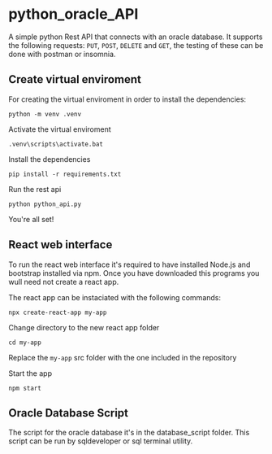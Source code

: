 # python_oracle_API

A simple python Rest API that connects with an oracle database. It supports
the following requests: `PUT`, `POST`, `DELETE` and `GET`, the testing of these
can be done with postman or insomnia. 

## Create virtual enviroment

For creating the virtual enviroment in order to install the dependencies:

`python -m venv .venv`

Activate the virtual enviroment

`.venv\scripts\activate.bat`

Install the dependencies

`pip install -r requirements.txt`

Run the rest api

`python python_api.py`

You're all set!



## React web interface

To run the react web interface it's required to have installed Node.js and bootstrap 
installed via npm. Once you have downloaded this programs you wull need not create a 
react app.

The react app can be instaciated with the following commands:

`npx create-react-app my-app`

Change directory to the new react app folder

`cd my-app`

Replace the `my-app` src folder with the one included in the repository

Start the app

`npm start`


## Oracle Database Script

The script for the oracle database it's in the database_script folder. This script
can be run by sqldeveloper or sql terminal utility.











